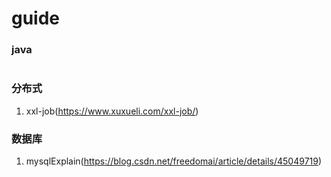 # guide
### java
```
```
### 分布式
1. xxl-job(https://www.xuxueli.com/xxl-job/)

### 数据库
1. mysqlExplain(https://blog.csdn.net/freedomai/article/details/45049719)
